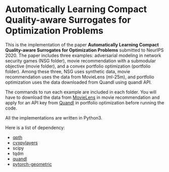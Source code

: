 # Automatically Learning Compact Quality-aware Surrogates for Optimization Problems

This is the implementation of the paper **Automatically Learning Compact Quality-aware Surrogates for Optimization Problems** submitted to NeurIPS 2020. The paper includes three examples: adversarial modeling in network security games (NSG folder), movie recommendation with a submodular objective (movie folder), and a convex portfolio optimization (portfolio folder). Among these three, NSG uses synthetic data, movie recommendation uses the data from MovieLens (ml-25m), and portfolio optimization uses the data downloaded from Quandl using quandl API.

The commands to run each example are included in each folder. You will have to download the data from [MovieLens](https://grouplens.org/datasets/movielens/) in movie recommendation and apply for an API key from [Quandl](https://docs.quandl.com/docs/getting-started) in portfolio optimization before running the code.

All the implementations are written in Python3.

Here is a list of dependency:
- [qpth](https://locuslab.github.io/qpth/)
- [cvxpylayers](https://github.com/cvxgrp/cvxpylayers)
- scipy
- tqdm
- [quandl](https://pypi.org/project/Quandl/)
- [pytorch-geometric](https://github.com/rusty1s/pytorch_geometric)

